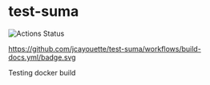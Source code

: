 # test-suma

![Actions Status](https://github.com/jcayouette/test-suma/tree/master/workflows/build-docs.yml/badge.svg)

https://github.com/jcayouette/test-suma/workflows/build-docs.yml/badge.svg

Testing docker build


